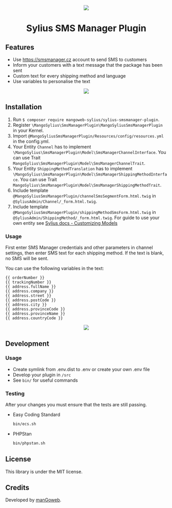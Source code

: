 <p align="center">
    <a href="https://www.mangoweb.cz/en/" target="_blank">
        <img src="https://avatars0.githubusercontent.com/u/38423357?s=200&v=4"/>
    </a>
</p>
<h1 align="center">Sylius SMS Manager Plugin</h1>

## Features

* Use https://smsmanager.cz account to send SMS to customers
* Inform your customers with a text message that the package has been sent
* Custom text for every shipping method and language
* Use variables to personalise the text

<p align="center">
	<img src="https://raw.githubusercontent.com/mangoweb-sylius/SyliusSMSManagerPlugin/master/doc/admin.png"/>
</p>

## Installation

1. Run `$ composer require mangoweb-sylius/sylius-smsmanager-plugin`.
2. Register `\MangoSylius\SmsManagerPlugin\MangoSyliusSmsManagerPlugin` in your Kernel.
3. Import `@MangoSyliusSmsManagerPlugin/Resources/config/resources.yml` in the config.yml.
4. Your Entity `Channel` has to implement `\MangoSylius\SmsManagerPlugin\Model\SmsManagerChannelInterface`. You can use Trait `MangoSylius\SmsManagerPlugin\Model\SmsManagerChannelTrait`.
5. Your Entity `ShippingMethodTranslation` has to implement `\MangoSylius\SmsManagerPlugin\Model\SmsManagerShippingMethodInterface`. You can use Trait `MangoSylius\SmsManagerPlugin\Model\SmsManagerShippingMethodTrait`.
6. Include template `@MangoSyliusSmsManagerPlugin/channelSmsSegmentForm.html.twig` in `@SyliusAdmin/Channel/_form.html.twig`.
6. Include template `@MangoSyliusSmsManagerPlugin/shippingMethodSmsForm.html.twig` in `@SyliusAdmin/ShippingMethod/_form.html.twig`.
For guide to use your own entity see [Sylius docs - Customizing Models](https://docs.sylius.com/en/1.3/customization/model.html)

### Usage

First enter SMS Manager credentials and other parameters in channel settings, then enter SMS text for each shipping method. If the text is blank, no SMS will be sent.

You can use the following variables in the text:

```
{{ orderNumber }}
{{ trackingNumber }}
{{ address.fullName }}
{{ address.company }}
{{ address.street }}
{{ address.postCode }}
{{ address.city }}
{{ address.provinceCode }}
{{ address.provinceName }}
{{ address.countryCode }}
```

<p align="center">
	<img src="https://raw.githubusercontent.com/mangoweb-sylius/SyliusSMSManagerPlugin/master/doc/smstext.png"/>
</p>

## Development

### Usage

- Create symlink from .env.dist to .env or create your own .env file
- Develop your plugin in `/src`
- See `bin/` for useful commands

### Testing

After your changes you must ensure that the tests are still passing.
* Easy Coding Standard
  ```bash
  bin/ecs.sh
  ```
* PHPStan
  ```bash
  bin/phpstan.sh
  ```
License
-------
This library is under the MIT license.

Credits
-------
Developed by [manGoweb](https://www.mangoweb.eu/).
